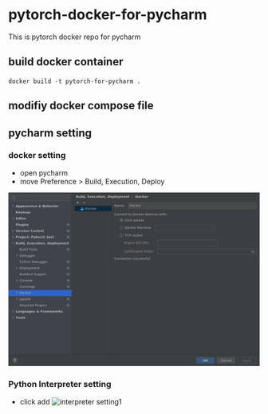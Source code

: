 # pytorch-docker-for-pycharm
This is pytorch docker repo for pycharm


## build docker container

```
docker build -t pytorch-for-pycharm .
```

## modifiy docker compose file


## pycharm setting 
### docker setting
- open pycharm
- move Preference > Build, Execution, Deploy

![pycharm-docker-settings](.img/20210223_092604.jpg)


### Python Interpreter setting
- click add 
![interpreter setting1](.img/20210223_092705.jpg)
